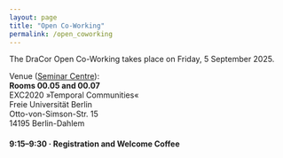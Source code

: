 ```yaml
---
layout: page
title: "Open Co-Working"
permalink: /open_coworking
---
```


The DraCor Open Co-Working takes place on Friday, 5 September 2025.

Venue ([Seminar Centre](venue)):\
**Rooms 00.05 and 00.07**\
EXC2020 »Temporal Communities«\
Freie Universität Berlin\
Otto-von-Simson-Str. 15\
14195 Berlin-Dahlem

#### 9:15–9:30 · Registration and Welcome Coffee

